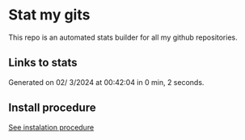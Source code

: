 # Stat my gits

This repo is an automated stats builder for all my github repositories.

## Links to stats


Generated on 02/ 3/2024 at 00:42:04 in 0 min, 2 seconds.

## Install procedure

[See instalation procedure](./src/install.md)
